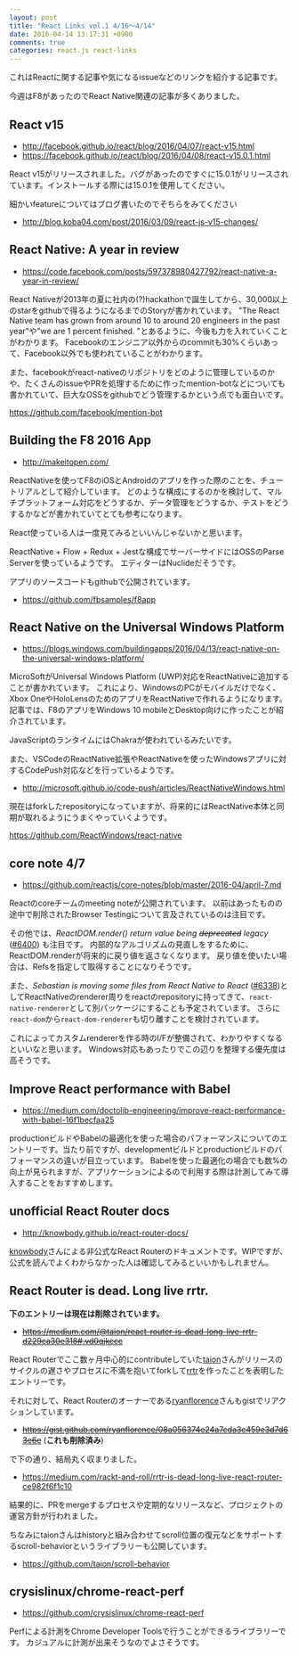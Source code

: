 ```yaml
---
layout: post
title: "React Links vol.1 4/16〜4/14"
date: 2016-04-14 13:17:31 +0900
comments: true
categories: react.js react-links
---
```


これはReactに関する記事や気になるissueなどのリンクを紹介する記事です。

今週はF8があったのでReact Native関連の記事が多くありました。

<!-- more -->

## React v15

* http://facebook.github.io/react/blog/2016/04/07/react-v15.html
* https://facebook.github.io/react/blog/2016/04/08/react-v15.0.1.html

React v15がリリースされました。バグがあったのですぐに15.0.1がリリースされています。インストールする際には15.0.1を使用してください。

細かいfeatureについてはブログ書いたのでそちらをみてください

* http://blog.koba04.com/post/2016/03/09/react-js-v15-changes/

## React Native: A year in review

* https://code.facebook.com/posts/597378980427792/react-native-a-year-in-review/

React Nativeが2013年の夏に社内の(?)hackathonで誕生してから、30,000以上のstarをgithubで得るようになるまでのStoryが書かれています。
"The React Native team has grown from around 10 to around 20 engineers in the past year"や"we are 1 percent finished. "とあるように、今後も力を入れていくことがわかります。
Facebookのエンジニア以外からのcommitも30%くらいあって、Facebook以外でも使われていることがわかります。

また、facebookがreact-nativeのリポジトリをどのように管理しているのかや、たくさんのissueやPRを処理するために作ったmention-botなどについても書かれていて、巨大なOSSをgithubでどう管理するかという点でも面白いです。

https://github.com/facebook/mention-bot


## Building the F8 2016 App

* http://makeitopen.com/

ReactNativeを使ってF8のiOSとAndroidのアプリを作った際のことを、チュートリアルとして紹介しています。
どのような構成にするのかを検討して、マルチプラットフォーム対応をどうするか、データ管理をどうするか、テストをどうするかなどが書かれていてとても参考になります。

React使っている人は一度見てみるといいんじゃないかと思います。

ReactNative + Flow + Redux + Jestな構成でサーバーサイドにはOSSのParse Serverを使っているようです。
エディターはNuclideだそうです。

アプリのソースコードもgithubで公開されています。

* https://github.com/fbsamples/f8app

## React Native on the Universal Windows Platform

* https://blogs.windows.com/buildingapps/2016/04/13/react-native-on-the-universal-windows-platform/

MicroSoftがUniversal Windows Platform (UWP)対応をReactNativeに追加することが書かれています。
これにより、WindowsのPCがモバイルだけでなく、Xbox OneやHoloLensのためのアプリをReactNativeで作れるようになります。
記事では、F8のアプリをWindows 10 mobileとDesktop向けに作ったことが紹介されています。

JavaScriptのランタイムにはChakraが使われているみたいです。

また、VSCodeのReactNative拡張やReactNativeを使ったWindowsアプリに対するCodePush対応などを行っているようです。

* http://microsoft.github.io/code-push/articles/ReactNativeWindows.html

現在はforkしたrepositoryになっていますが、将来的にはReactNative本体と同期が取れるようにうまくやっていくようです。

https://github.com/ReactWindows/react-native


## core note 4/7

* https://github.com/reactjs/core-notes/blob/master/2016-04/april-7.md

Reactのcoreチームのmeeting noteが公開されています。
以前はあったものの途中で削除されたBrowser Testingについて言及されているのは注目です。

その他では、*ReactDOM.render() return value being ~~deprecated~~ legacy* ([#6400](https://github.com/facebook/react/pull/6400)) も注目です。
内部的なアルゴリズムの見直しをするために、ReactDOM.renderが将来的に戻り値を返さなくなります。
戻り値を使いたい場合は、Refsを指定して取得することになりそうです。

また、*Sebastian is moving some files from React Native to React* ([#6338](https://github.com/facebook/react/pull/6338))としてReactNativeのrenderer周りをreactのrepositoryに持ってきて、`react-native-renderer`として別パッケージにすることも予定されています。
さらに`react-dom`から`react-dom-renderer`も切り離すことを検討されています。

これによってカスタムrendererを作る時のI/Fが整備されて、わかりやすくなるといいなと思います。
Windows対応もあったりでこの辺りを整理する優先度は高そうです。


## Improve React performance with Babel

* https://medium.com/doctolib-engineering/improve-react-performance-with-babel-16f1becfaa25

productionビルドやBabelの最適化を使った場合のパフォーマンスについてのエントリーです。当たり前ですが、developmentビルドとproductionビルドのパフォーマンスの違いが目立っています。
Babelを使った最適化の場合でも数%の向上が見られますが、アプリケーションによるので利用する際は計測してみて導入することをおすすめします。


## unofficial React Router docs

* http://knowbody.github.io/react-router-docs/

[knowbody](https://github.com/knowbody)さんによる非公式なReact Routerのドキュメントです。WIPですが、公式を読んでよくわからなかった人は確認してみるといいかもしれません。


## React Router is dead. Long live rrtr.

**下のエントリーは現在は削除されています。**

* ~~https://medium.com/@taion/react-router-is-dead-long-live-rrtr-d229ca30e318#.vd0qjkccc~~

React Routerでここ数ヶ月中心的にcontributeしていた[taion](https://github.com/taion)さんがリリースのサイクルの遅さやプロセスに不満を抱いてforkして[rrtr](https://github.com/taion/rrtr)を作ったことを表明したエントリーです。

それに対して、React Routerのオーナーである[ryanflorence](https://github.com/ryanflorence)さんもgistでリアクションしています。

* ~~https://gist.github.com/ryanflorence/08a056374e24a7cda3c459e3d7d63e6e~~ (**これも削除済み**)

で下の通り、結局丸く収まりました。

* https://medium.com/rackt-and-roll/rrtr-is-dead-long-live-react-router-ce982f6f1c10

結果的に、PRをmergeするプロセスや定期的なリリースなど、プロジェクトの運営方針が行われました。

ちなみにtaionさんはhistoryと組み合わせてscroll位置の復元などをサポートするscroll-behaviorというライブラリーも公開しています。

* https://github.com/taion/scroll-behavior

## crysislinux/chrome-react-perf

* https://github.com/crysislinux/chrome-react-perf

Perfによる計測をChrome Developer Toolsで行うことができるライブラリーです。
カジュアルに計測が出来そうなのでよさそうです。
